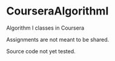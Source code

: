 CourseraAlgorithmI
==================

Algorithm I classes in Coursera

Assignments are not meant to be shared.

Source code not yet tested.
